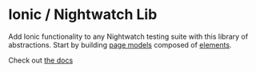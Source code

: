# Ionic / Nightwatch Lib
Add Ionic functionality to any Nightwatch testing suite with this library of abstractions.
Start by building [page models](docs/modules/pages_page.html) composed of [elements](docs/modules/elements_elements.html).

Check out [the docs](docs/index.html)